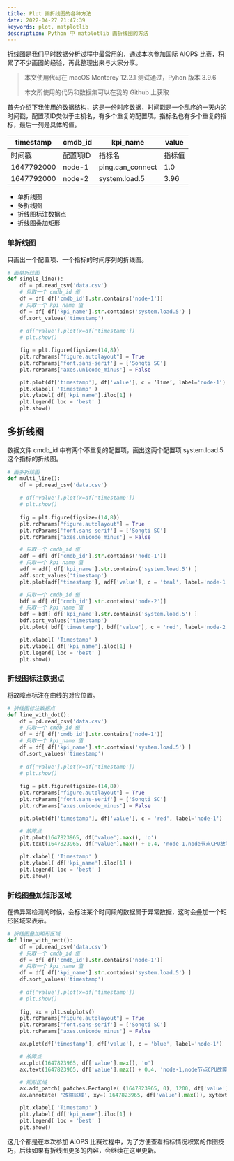 ```yaml
---
title: Plot 画折线图的各种方法
date: 2022-04-27 21:47:39
keywords: plot, matplotlib
description: Python 中 matplotlib 画折线图的方法
---
```


折线图是我们平时数据分析过程中最常用的，通过本次参加国际 AIOPS 比赛，积累了不少画图的经验，再此整理出来与大家分享。

> 本文使用代码在 macOS Monterey 12.2.1 测试通过，Pyhon 版本 3.9.6
>
> 本文所使用的代码和数据集可以在我的 Github 上获取

首先介绍下我使用的数据结构，这是一份时序数据，时间戳是一个乱序的一天内的时间戳，配置项ID类似于主机名，有多个重复的配置项。指标名也有多个重复的指标，最后一列是具体的值。

| timestamp  | cmdb_id  | kpi_name         | value  |
| ---------- | -------- | ---------------- | ------ |
| 时间戳     | 配置项ID | 指标名           | 指标值 |
| 1647792000 | node-1   | ping.can_connect | 1.0    |
| 1647792000 | node-2   | system.load.5    | 3.96   |

* 单折线图
* 多折线图
* 折线图标注数据点
* 折线图叠加矩形

### 单折线图

只画出一个配置项、一个指标的时间序列的折线图。

```python
# 画单折线图
def single_line():
    df = pd.read_csv('data.csv')
    # 只取一个 cmdb_id 值
    df = df[ df['cmdb_id'].str.contains('node-1')]
    # 只取一个 kpi_name 值
    df = df[ df['kpi_name'].str.contains('system.load.5') ]
    df.sort_values('timestamp')
    
    # df['value'].plot(x=df['timestamp'])
    # plt.show()

    fig = plt.figure(figsize=(14,8))
    plt.rcParams["figure.autolayout"] = True
    plt.rcParams['font.sans-serif'] = ['Songti SC']
    plt.rcParams['axes.unicode_minus'] = False

    plt.plot(df['timestamp'], df['value'], c = ‘lime’, label='node-1')
    plt.xlabel( 'Timestamp' )
    plt.ylabel( df['kpi_name'].iloc[1] )
    plt.legend( loc = 'best' )
    plt.show()
```

## 多折线图

数据文件 cmdb_id 中有两个不重复的配置项，画出这两个配置项 system.load.5 这个指标的折线图。

```python
# 画多折线图
def multi_line():
    df = pd.read_csv('data.csv')
    
    # df['value'].plot(x=df['timestamp'])
    # plt.show()
 
    fig = plt.figure(figsize=(14,8))
    plt.rcParams["figure.autolayout"] = True
    plt.rcParams['font.sans-serif'] = ['Songti SC']
    plt.rcParams['axes.unicode_minus'] = False

    # 只取一个 cmdb_id 值
    adf = df[ df['cmdb_id'].str.contains('node-1')]
    # 只取一个 kpi_name 值
    adf = adf[ df['kpi_name'].str.contains('system.load.5') ]
    adf.sort_values('timestamp')
    plt.plot(adf['timestamp'], adf['value'], c = 'teal', label='node-1')

    # 只取一个 cmdb_id 值
    bdf = df[ df['cmdb_id'].str.contains('node-2')]
    # 只取一个 kpi_name 值
    bdf = bdf[ df['kpi_name'].str.contains('system.load.5') ]
    bdf.sort_values('timestamp')
    plt.plot( bdf['timestamp'], bdf['value'], c = 'red', label='node-2')

    plt.xlabel( 'Timestamp' )
    plt.ylabel( df['kpi_name'].iloc[1] )
    plt.legend( loc = 'best' )
    plt.show()
```

### 折线图标注数据点

将故障点标注在曲线的对应位置。

```python
# 折线图标注数据点
def line_with_dot():
    df = pd.read_csv('data.csv')
    # 只取一个 cmdb_id 值
    df = df[ df['cmdb_id'].str.contains('node-1')]
    # 只取一个 kpi_name 值
    df = df[ df['kpi_name'].str.contains('system.load.5') ]
    df.sort_values('timestamp')
    
    # df['value'].plot(x=df['timestamp'])
    # plt.show()
 
    fig = plt.figure(figsize=(14,8))
    plt.rcParams["figure.autolayout"] = True
    plt.rcParams['font.sans-serif'] = ['Songti SC']
    plt.rcParams['axes.unicode_minus'] = False

    plt.plot(df['timestamp'], df['value'], c = 'red', label='node-1')

    # 故障点
    plt.plot(1647823965, df['value'].max(), 'o')
    plt.text(1647823965, df['value'].max() + 0.4, 'node-1,node节点CPU故障' , ha = 'left', va = 'top', fontsize = 8)

    plt.xlabel( 'Timestamp' )
    plt.ylabel( df['kpi_name'].iloc[1] )
    plt.legend( loc = 'best' )
    plt.show()    
```

### 折线图叠加矩形区域

在做异常检测的时候，会标注某个时间段的数据属于异常数据，这时会叠加一个矩形区域来表示。

```python
# 折线图叠加矩形区域
def line_with_rect():
    df = pd.read_csv('data.csv')
    # 只取一个 cmdb_id 值
    df = df[ df['cmdb_id'].str.contains('node-1')]
    # 只取一个 kpi_name 值
    df = df[ df['kpi_name'].str.contains('system.load.5') ]
    df.sort_values('timestamp')
    
    # df['value'].plot(x=df['timestamp'])
    # plt.show()
 
    fig, ax = plt.subplots()
    plt.rcParams["figure.autolayout"] = True
    plt.rcParams['font.sans-serif'] = ['Songti SC']
    plt.rcParams['axes.unicode_minus'] = False

    ax.plot(df['timestamp'], df['value'], c = 'blue', label='node-1')

    # 故障点
    ax.plot(1647823965, df['value'].max(), 'o')
    ax.text(1647823965, df['value'].max() + 0.4, 'node-1,node节点CPU故障' , ha = 'left', va = 'top', fontsize = 8)

    # 矩形区域
    ax.add_patch( patches.Rectangle( (1647823965, 0), 1200, df['value'].max() , facecolor = "red", alpha=0.5) )
    ax.annotate( '故障区域', xy=( 1647823965, df['value'].max()), xytext=(1647823965 + 1200, df['value'].max() - 2) )

    plt.xlabel( 'Timestamp' )
    plt.ylabel( df['kpi_name'].iloc[1] )
    plt.legend( loc = 'best' )
    plt.show()
```

这几个都是在本次参加 AIOPS 比赛过程中，为了方便查看指标情况积累的作图技巧，后续如果有折线图更多的内容，会继续在这里更新。
